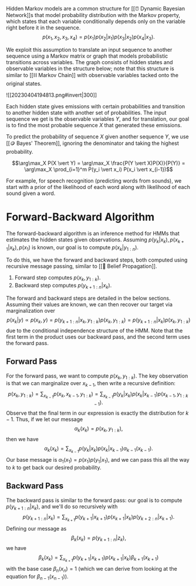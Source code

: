 Hidden Markov models are a common structure for [[⏰ Dynamic Bayesian Network]]s that model probability distribution with the Markov property, which states that each variable conditionally depends only on the variable right before it in the sequence.
$$p(x_1, x_2, x_3, x_4) = p(x_1)p(x_2 \vert x_1)p(x_3 \vert x_2)p(x_4 \vert x_3).$$

We exploit this assumption to translate an input sequence to another sequence using a Markov matrix or graph that models probabilistic transitions across variables. The graph consists of hidden states and observable variables in the structure below; note that this structure is similar to [[⛓️ Markov Chain]] with observable variables tacked onto the original states.

![[20230404194813.png#invert|300]]

Each hidden state gives emissions with certain probabilities and transition to another hidden state with another set of probabilities. The input sequence we get is the observable variables $Y$, and for translation, our goal is to find the most probable sequence $X$ that generated these emissions.

To predict the probability of sequence $X$ given another sequence $Y$, we use [[🪙 Bayes' Theorem]], ignoring the denominator and taking the highest probability.

$$\arg\max_X P(X \vert Y) = \arg\max_X \frac{P(Y \vert X)P(X)}{P(Y)} = \arg\max_X \prod_{i=1}^m P(y_i \vert x_i) P(x_i \vert x_{i-1})$$

For example, for speech recognition (predicting words from sounds), we start with a prior of the likelihood of each word along with likelihood of each sound given a word.

# Forward-Backward Algorithm
The forward-backward algorithm is an inference method for HMMs that estimates the hidden states given observations. Assuming $p(y_k \vert x_k), p(x_{k+1} \vert x_k), p(x_1)$ is known, our goal is to compute $p(x_k \vert y_{1:n})$.

To do this, we have the forward and backward steps, both computed using recursive message passing, similar to [[🕍 Belief Propagation]].
1. Forward step computes $p(x_k, y_{1:k})$.
2. Backward step computes $p(y_{k+1:n} \vert x_k)$.

The forward and backward steps are detailed in the below sections. Assuming their values are known, we can then recover our target via marginalization over $$p(x_k \vert y) \propto p(x_k, y) = p(y_{k+1:n} \vert x_k, y_{1:k})p(x_k, y_{1:k}) = p(y_{k+1:n} \vert x_k) p(x_k, y_{1:k})$$ due to the conditional independence structure of the HMM. Note that the first term in the product uses our backward pass, and the second term uses the forward pass.

## Forward Pass
For the forward pass, we want to compute $p(x_k, y_{1:k}$). The key observation is that we can marginalize over $x_{k-1}$, then write a recursive definition: $$p(x_k, y_{1:k}) = \sum_{x_{k-1}} p(x_k, x_{k-1}, y_{1:k}) = \sum_{x_{k-1}} p(y_k \vert x_k) p(x_k \vert x_{k-1}) p(x_{k-1}, y_{1:k-1}).$$ Observe that the final term in our expression is exactly the distribution for $k - 1$. Thus, if we let our message $$\alpha_k(x_k) = p(x_k, y_{1:k}),$$ then we have $$\alpha_k(x_k) = \sum_{x_{k-1}} p(y_k \vert x_k) p(x_k \vert x_{k-1}) \alpha_{k-1}(x_{k-1}).$$ Our base message is $\alpha_1(x_1) = p(x_1)p(y_1 \vert x_1)$, and we can pass this all the way to $k$ to get back our desired probability.

## Backward Pass
The backward pass is similar to the forward pass: our goal is to compute $p(y_{k+1:n} \vert x_k)$, and we'll do so recursively with $$p(y_{k+1:n} \vert x_k) = \sum_{x_{k+1}} p(y_{k+1} \vert x_{k+1}) p(x_{k+1} \vert x_k) p(y_{k+2:n} \vert x_{k+1}).$$ Defining our message as $$\beta_k(x_k) = p(y_{k+1:n} \vert z_k),$$ we have $$\beta_k(x_k) = \sum_{x_{k+1}} p(y_{k+1} \vert x_{k+1}) p(x_{k+1} \vert x_k) \beta_{k+1}(x_{k+1})$$ with the base case $\beta_n(x_n) = 1$ (which we can derive from looking at the equation for $\beta_{n-1}(x_{n-1})$).